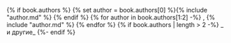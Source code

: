 {% if book.authors %}
  {% set author = book.authors[0] %}{% include "author.md" %}
{% endif %}
{% for author in book.authors[1:2] -%}
  , {% include "author.md" %}
{% endfor %}
{% if book.authors | length > 2 -%}
  _ и другие_
{%- endif %}
